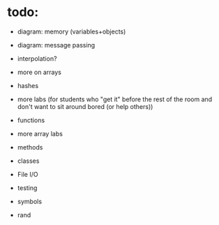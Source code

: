 # todo: 

* diagram: memory (variables+objects)
* diagram: message passing

* interpolation?
* more on arrays
* hashes
* more labs (for students who "get it" before the rest of the room and don't want to sit around bored (or help others))
* functions
* more array labs
* methods
* classes
* File I/O
* testing
* symbols
* rand

